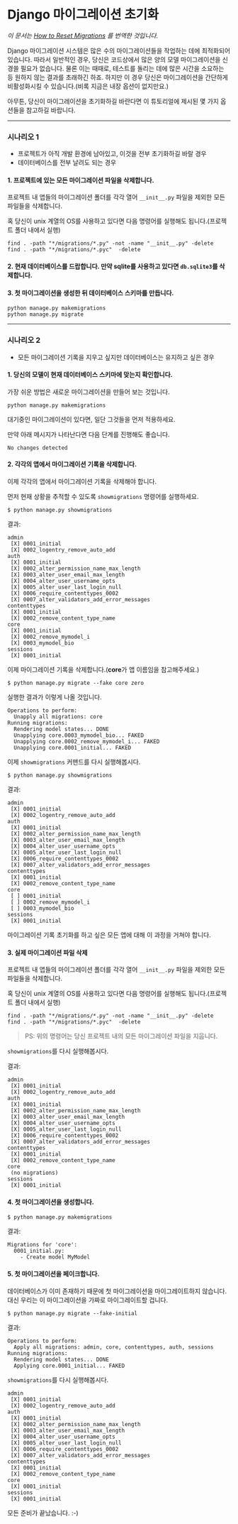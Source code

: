 # Django 마이그레이션 초기화

_이 문서는 [How to Reset Migrations](https://simpleisbetterthancomplex.com/tutorial/2016/07/26/how-to-reset-migrations.html)
를 번역한 것입니다._

Django 마이그레이션 시스템은 많은 수의 마이그레이션들을 작업하는 데에 최적화되어 있습니다. 
따라서 일반적인 경우, 당신은 코드상에서 많은 양의 모델 마이그레이션을 신경쓸 필요가 없습니다.
물론 이는 때때로, 테스트를 돌리는 데에 많은 시간을 소요하는 등 원하지 않는 결과를 초래하긴 하죠. 
하지만 이 경우 당신은 마이그레이션을 간단하게 비활성화시킬 수 있습니다.(비록 지금은 내장 옵션이 없지만요.)

아무튼, 당신이 마이그레이션을 초기화하길 바란다면 이 튜토리얼에 제시된 몇 가지 옵션들을 참고하길 바랍니다.

---
### 시나리오 1
- 프로젝트가 아직 개발 환경에 남아있고, 이것을 전부 초기화하길 바랄 경우
- 데이터베이스를 전부 날려도 되는 경우

#### 1. 프로젝트에 있는 모든 마이그레이션 파일을 삭제합니다.
프로젝트 내 앱들의 마이그레이션 폴더를 각각 열어 `__init__.py` 파일을 제외한 모든 파일들을 삭제합니다.

혹 당신이 unix 계열의 OS를 사용하고 있다면 다음 명령어를 실행해도 됩니다.(프로젝트 폴더 내에서 실행)
    
    find . -path "*/migrations/*.py" -not -name "__init__.py" -delete
    find . -path "*/migrations/*.pyc"  -delete

#### 2. 현재 데이터베이스를 드랍합니다. 만약 sqlite를 사용하고 있다면 `db.sqlite3`를 삭제합니다.

#### 3. 첫 마이그레이션을 생성한 뒤 데이터베이스 스키마를 만듭니다.

    python manage.py makemigrations
    python manage.py migrate

---
### 시나리오 2
- 모든 마이그레이션 기록을 지우고 싶지만 데이터베이스는 유지하고 싶은 경우

#### 1. 당신의 모델이 현재 데이터베이스 스키마에 맞는지 확인합니다.
가장 쉬운 방법은 새로운 마이그레이션을 만들어 보는 것입니다.

    python manage.py makemigrations
      
대기중인 마이그레이션이 있다면, 일단 그것들을 먼저 적용하세요.

만약 아래 메시지가 나타난다면 다음 단계를 진행해도 좋습니다.

    No changes detected
    
#### 2. 각각의 앱에서 마이그레이션 기록을 삭제합니다.
이제 각각의 앱에서 마이그레이션 기록을 삭제해야 합니다.

먼저 현재 상황을 추적할 수 있도록 `showmigrations` 명령어를 실행하세요.

    $ python manage.py showmigrations
    

결과:

    admin
     [X] 0001_initial
     [X] 0002_logentry_remove_auto_add
    auth
     [X] 0001_initial
     [X] 0002_alter_permission_name_max_length
     [X] 0003_alter_user_email_max_length
     [X] 0004_alter_user_username_opts
     [X] 0005_alter_user_last_login_null
     [X] 0006_require_contenttypes_0002
     [X] 0007_alter_validators_add_error_messages
    contenttypes
     [X] 0001_initial
     [X] 0002_remove_content_type_name
    core
     [X] 0001_initial
     [X] 0002_remove_mymodel_i
     [X] 0003_mymodel_bio
    sessions
     [X] 0001_initial
     
이제 마이그레이션 기록을 삭제합니다.(**core**가 앱 이름임을 참고해주세요.)

    $ python manage.py migrate --fake core zero
    
실행한 결과가 이렇게 나올 것입니다.

    Operations to perform:
      Unapply all migrations: core
    Running migrations:
      Rendering model states... DONE
      Unapplying core.0003_mymodel_bio... FAKED
      Unapplying core.0002_remove_mymodel_i... FAKED
      Unapplying core.0001_initial... FAKED
      
이제 `showmigrations` 커맨드를 다시 실행해봅시다.

    $ python manage.py showmigrations
    
결과:

    admin
     [X] 0001_initial
     [X] 0002_logentry_remove_auto_add
    auth
     [X] 0001_initial
     [X] 0002_alter_permission_name_max_length
     [X] 0003_alter_user_email_max_length
     [X] 0004_alter_user_username_opts
     [X] 0005_alter_user_last_login_null
     [X] 0006_require_contenttypes_0002
     [X] 0007_alter_validators_add_error_messages
    contenttypes
     [X] 0001_initial
     [X] 0002_remove_content_type_name
    core
     [ ] 0001_initial
     [ ] 0002_remove_mymodel_i
     [ ] 0003_mymodel_bio
    sessions
     [X] 0001_initial
     
마이그레이션 기록 초기화를 하고 싶은 모든 앱에 대해 이 과정을 거쳐야 합니다.

#### 3. 실제 마이그레이션 파일 삭제
프로젝트 내 앱들의 마이그레이션 폴더를 각각 열어 `__init__.py` 파일을 제외한 모든 파일들을 삭제합니다.

혹 당신이 unix 계열의 OS를 사용하고 있다면 다음 명령어를 실행해도 됩니다.(프로젝트 폴더 내에서 실행)
    
    find . -path "*/migrations/*.py" -not -name "__init__.py" -delete
    find . -path "*/migrations/*.pyc"  -delete
    
> PS: 위의 명령어는 당신 프로젝트 내의 모든 마이그레이션 파일을 지웁니다.

`showmigrations`를 다시 실행해봅시다.

결과:

    admin
     [X] 0001_initial
     [X] 0002_logentry_remove_auto_add
    auth
     [X] 0001_initial
     [X] 0002_alter_permission_name_max_length
     [X] 0003_alter_user_email_max_length
     [X] 0004_alter_user_username_opts
     [X] 0005_alter_user_last_login_null
     [X] 0006_require_contenttypes_0002
     [X] 0007_alter_validators_add_error_messages
    contenttypes
     [X] 0001_initial
     [X] 0002_remove_content_type_name
    core
     (no migrations)
    sessions
     [X] 0001_initial
     
#### 4. 첫 마이그레이션을 생성합니다.

    $ python manage.py makemigrations
    
결과:

    Migrations for 'core':
      0001_initial.py:
        - Create model MyModel
        
#### 5. 첫 마이그레이션을 페이크합니다.
데이터베이스가 이미 존재하기 때문에 첫 마이그레이션을 마이그레이트하지 않습니다. 대신 우리는 이 마이그레이션을 가짜로 마이그레이트할 겁니다.

    $ python manage.py migrate --fake-initial
    
결과:

    Operations to perform:
      Apply all migrations: admin, core, contenttypes, auth, sessions
    Running migrations:
      Rendering model states... DONE
      Applying core.0001_initial... FAKED
      
`showmigrations`를 다시 실행해봅시다.

    admin
     [X] 0001_initial
     [X] 0002_logentry_remove_auto_add
    auth
     [X] 0001_initial
     [X] 0002_alter_permission_name_max_length
     [X] 0003_alter_user_email_max_length
     [X] 0004_alter_user_username_opts
     [X] 0005_alter_user_last_login_null
     [X] 0006_require_contenttypes_0002
     [X] 0007_alter_validators_add_error_messages
    contenttypes
     [X] 0001_initial
     [X] 0002_remove_content_type_name
    core
     [X] 0001_initial
    sessions
     [X] 0001_initial
     
     
모든 준비가 끝났습니다. :-)